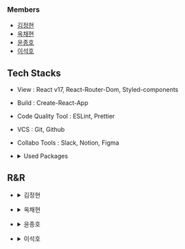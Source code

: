 



### Members

- [김정현](https://github.com/KimJeongHyun)   
- [옥채현](https://github.com/okch0310)
- [윤종호](https://github.com/myway8907)
- [이석호](https://github.com/Seokho0120)


## Tech Stacks

* View : React v17, React-Router-Dom, Styled-components
* Build : Create-React-App
* Code Quality Tool : ESLint, Prettier
* VCS : Git, Github
* Collabo Tools : Slack, Notion, Figma
* <details>
  <summary>Used Packages</summary> 
  
  ```
  - State : Recoil 
  - Request : Axios 
  - Utils : Date-fns 
  ```
  <details>
    <summary>View Tools</summary>
    
    ```
    - React-checkbox-tree 
    - React-custom-scrollbars 
    - React-datepicker 
    - React-icons 
    - React-modal 
    - Recharts 
    - Material-ui
      - core
      - data-grid
    ```
  </details>
    
  </details>

## R&R

* <details>
  <summary>김정현</summary>

  ```
    - 공통
        1. 개발 환경 셋업
        2. 라이브러리 가이드
        3. 라이브러리 예제 구현 
        4. 컴포넌트 설계 구조 검토 및 리팩토링
        5. 메인 리뷰어
        6. 각 팀원 백업
    - 카테고리 페이지
        1. All(요약) 페이지
        2. 사이드 바
    - 스타일 랭킹 페이지
        1. Tree View 구현
            1. react-checkbox-tree 사용
        2. 트리 쿼리 등, API 통신 구성
            1. axios instance with reduce + async await
        3. 중간 상위 N위 지표 테이블 구현
            1. @material-ui / data-grid 사용
  ```
</details>

* <details>
  <summary>옥채현</summary>
  
  ```
    - 공통
        1. 카드 컴포넌트
        2. 모달 컴포넌트
    - 카테고리 페이지
        1. 주간실적 페이지
    - 스타일랭킹 페이지
        1. 필터 검색 결과 테이블
  ```
</details>

* <details>
  <summary>윤종호</summary>
  
  ```
    - 공통
        1. 초기세팅
    - 카테고리 페이지
        1. 판매 / 유통 데이터 페이지
        2. 상단 데이터 필터 바
    - 스타일랭킹 페이지
        1. 상단 데이터 필터 바
        2. 트리 쿼리 구성
  ```
</details>

* <details>
  <summary>이석호</summary>
  
  ```
    - 공통
        1. 스타일 가이드 공유 및 가이드
    - 카테고리 페이지
        1. 검색 데이터 페이지
        2. Button Component
    - 스타일랭킹 페이지
        1. 각 아이템 별 조건부 지표
  ```
</details>




